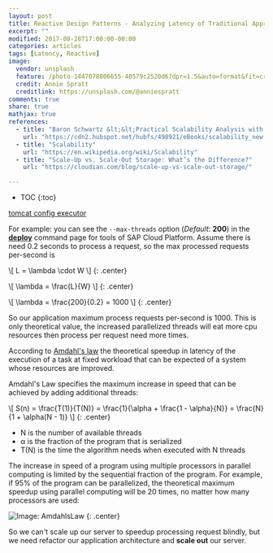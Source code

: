 ```yaml
---
layout: post
title: Reactive Design Patterns - Analyzing Latency of Traditional Approach
excerpt: ""
modified: 2017-08-28T17:00:00-00:00
categories: articles
tags: [Latency, Reactive]
image:
  vendor: unsplash
  feature: /photo-1447078806655-40579c2520d6?dpr=1.5&auto=format&fit=crop&w=1500&h=1000&q=80&cs=tinysrgb&crop=
  credit: Annie Spratt
  creditlink: https://unsplash.com/@anniespratt
comments: true
share: true
mathjax: true
references:
  - title: "Baron Schwartz &lt;&lt;Practical Scalability Analysis with the Universal Scalability Law&gt;&gt;"
    url: "https://cdn2.hubspot.net/hubfs/498921/eBooks/scalability_new.pdf"
  - title: "Scalability"
    url: "https://en.wikipedia.org/wiki/Scalability"
  - title: "Scale-Up vs. Scale-Out Storage: What’s the Difference?"
    url: "https://cloudian.com/blog/scale-up-vs-scale-out-storage/"

---
```


* TOC
{:toc}

[tomcat config executor][tomcat-config-executor]

For example: you can see the `--max-threads` option (*Default*: **200**) in the [**deploy**][SCP-neo-deploy] command page for tools of SAP Cloud Platform. Assume there is need 0.2 seconds to process a request, so the
max processed requests per-second is

\\[ L = \lambda \cdot W \\]
{: .center}

\\[ \lambda =  \frac{L}{W} \\]
{: .center}


\\[ \lambda =  \frac{200}{0.2} = 1000 \\]
{: .center}

So our application maximum process requests per-second is 1000. This is only theoretical value, the increased parallelized threads will eat more cpu resources then process per request need more times.

According to [Amdahl's law][Amdahl's law] the theoretical speedup in latency of the execution of a task at fixed workload that can be expected of a system whose resources are improved.

Amdahl's Law specifies the maximum increase in speed that can be achieved by adding additional threads:

\\[ S(n) =  \frac{T(1)}{T(N)} = \frac{1}{\alpha + \frac{1 - \alpha}{N}} = \frac{N}{1 + \alpha(N - 1)} \\]
{: .center}

* N is the number of available threads
* α is the fraction of the program that is serialized
* T(N) is the time the algorithm needs when executed with N threads

The increase in speed of a program using multiple processors in parallel computing is limited by the sequential fraction of the program. For example, if 95% of the program can be parallelized, the theoretical maximum speedup using parallel computing will be 20 times, no matter how many processors are used:

![Image: AmdahlsLaw](https://upload.wikimedia.org/wikipedia/commons/e/ea/AmdahlsLaw.svg)
{: .center}

So we can't scale up our server to speedup processing request blindly, but we need refactor our application architecture and **scale out** our server.



[tomcat-config-executor]:https://tomcat.apache.org/tomcat-7.0-doc/config/executor.html
[SCP-neo-deploy]:https://help.sap.com/viewer/65de2977205c403bbc107264b8eccf4b/Cloud/en-US/937db4fa204c456f9b7820f83bc87118.html
[Amdahl's law]:https://en.wikipedia.org/wiki/Amdahl%27s_law
